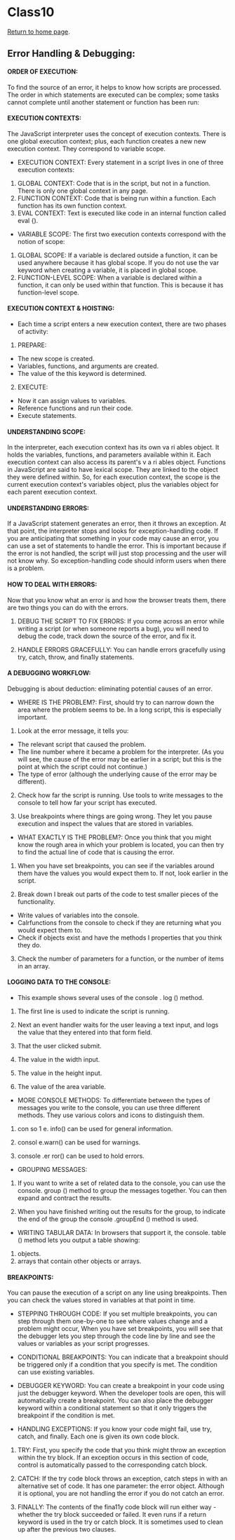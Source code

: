 # Class10

[Return to home page](https://momansi96.github.io/reading-notes/). 

## Error Handling & Debugging: 

#### ORDER OF EXECUTION: 

To find the source of an error, it helps to know how scripts are processed. The order in which statements are executed can be complex; some tasks cannot complete until another statement or function has been run: 

#### EXECUTION CONTEXTS: 

The JavaScript interpreter uses the concept of execution contexts. There is one global execution context; plus, each function creates a new new execution context. They correspond to variable scope.

* EXECUTION CONTEXT: Every statement in a script lives in one of three execution contexts:
 
 1. GLOBAL CONTEXT: Code that is in the script, but not in a function. There is only one global context in any page.
 2. FUNCTION CONTEXT: Code that is being run within a function. Each function has its own function context. 
 3. EVAL CONTEXT: Text is executed like code in an internal function called eval {). 

* VARIABLE SCOPE: The first two execution contexts correspond with the notion of scope:
 1. GLOBAL SCOPE: If a variable is declared outside a function, it can be used anywhere because it has global scope. If you do not use the var keyword when creating a variable, it is placed in global scope.
 2. FUNCTION-LEVEL SCOPE: When a variable is declared within a function, it can only be used within that function. This is because it has function-level scope.

#### EXECUTION CONTEXT & HOISTING: 

* Each time a script enters a new execution context, there are two phases of activity:

1. PREPARE: 

 * The new scope is created.
 * Variables, functions, and arguments are created.
 * The value of the this keyword is determined.

2. EXECUTE: 

 * Now it can assign values to variables.
 * Reference functions and run their code.
 * Execute statements.

#### UNDERSTANDING SCOPE: 

In the interpreter, each execution context has its own va ri ables object. It holds the variables, functions, and parameters available within it. Each execution context can also access its parent's v a ri ables object. Functions in JavaScript are said to have lexical scope. They are linked to the object they were defined within. So, for each execution context, the scope is the current execution context's variables object, plus the variables object for each parent execution context. 

#### UNDERSTANDING ERRORS: 

If a JavaScript statement generates an error, then it throws an exception. At that point, the interpreter stops and looks for exception-handling code. If you are anticipating that something in your code may cause an error, you can use a set of statements to handle the error. This is important because if the error is not handled, the script will just stop processing and the user will not know why. So exception-handling code should inform users when there is a problem.

#### HOW TO DEAL WITH ERRORS: 

Now that you know what an error is and how the browser treats them, there are two things you can do with the errors. 

1. DEBUG THE SCRIPT TO FIX ERRORS: If you come across an error while writing a script (or when someone reports a bug), you will need to debug the code, track down the source of the error, and fix it. 

2. HANDLE ERRORS GRACEFULLY: You can handle errors gracefully using try, catch, throw, and fina1ly statements. 

#### A DEBUGGING WORKFLOW: 

Debugging is about deduction: eliminating potential causes of an error. 

* WHERE IS THE PROBLEM?: First, should try to can narrow down the area where the problem seems to be. In a long script, this is especially important.

1. Look at the error message, it tells you:

 * The relevant script that caused the problem.
 * The line number where it became a problem for the interpreter. (As you will see, the cause of the error may be earlier in a script; but this is the point at which the script could not continue.)
 * The type of error (although the underlying cause of the error may be different).

2. Check how far the script is running. Use tools to write messages to the console to tell how far your script has executed.

3. Use breakpoints where things are going wrong. They let you pause execution and inspect the values that are stored in variables. 

* WHAT EXACTLY IS THE PROBLEM?: Once you think that you might know the rough area in which your problem is located, you can then try to find the actual line of code that is causing the error.

1. When you have set breakpoints, you can see if the variables around them have the values you would expect them to. If not, look earlier in the script.

2. Break down I break out parts of the code to test smaller pieces of the functionality.

 * Write values of variables into the console.
 * Calrfunctions from the console to check if they are returning what you would expect them to.
 * Check if objects exist and have the methods I properties that you think they do.

3. Check the number of parameters for a function, or the number of items in an array. 

#### LOGGING DATA TO THE CONSOLE: 

* This example shows several uses of the console . log () method.

1. The first line is used to indicate the script is running.

2. Next an event handler waits for the user leaving a text input, and logs the value that they entered into that form field.

 3. That the user clicked submit.

4. The value in the width input.

5. The value in the height input.

6. The value of the area variable.

* MORE CONSOLE METHODS: To differentiate between the types of messages you write to the console, you can use three different methods. They use various colors and icons to distinguish them.

1. con so 1 e. info() can be used for general information.

2. consol e.warn() can be used for warnings.

3. console .er ror() can be used to hold errors. 

* GROUPING MESSAGES: 

1. If you want to write a set of related data to the console, you can use the console. group () method to group the messages together. You can then expand and contract the results.

2. When you have finished writing out the results for the group, to indicate the end of the group the console .groupEnd () method is used. 

* WRITING TABULAR DATA: In browsers that support it, the console. table () method lets you output a table showing:

 1. objects.
 2. arrays that contain other objects or arrays. 

#### BREAKPOINTS: 

You can pause the execution of a script on any line using breakpoints. Then you can check the values stored in variables at that point in time. 

* STEPPING THROUGH CODE: If you set multiple breakpoints, you can step through them one-by-one to see where values change and a problem might occur, When you have set breakpoints, you will see that the debugger lets you step through the code line by line and see the values or variables as your script progresses. 

* CONDITIONAL BREAKPOINTS: You can indicate that a breakpoint should be triggered only if a condition that you specify is met. The condition can use existing variables. 

* DEBUGGER KEYWORD: You can create a breakpoint in your code using just the debugger keyword. When the developer tools are open, this will automatically create a breakpoint. You can also place the debugger keyword within a conditional statement so that it only triggers the breakpoint if the condition is met. 

* HANDLING EXCEPTIONS: If you know your code might fail, use try, catch, and finally. Each one is given its own code block.

1. TRY: First, you specify the code that you think might throw an exception within the try block. If an exception occurs in this section of code, control is automatically passed to the corresponding catch block.

2. CATCH: If the try code block throws an exception, catch steps in with an alternative set of code. It has one parameter: the error object. Although it is optional, you are not handling the error if you do not catch an error. 

3. FINALLY: The contents of the fina11y code block will run either way - whether the try block succeeded or failed. It even runs if a return keyword is used in the try or catch block. It is sometimes used to clean up after the previous two clauses. 


















